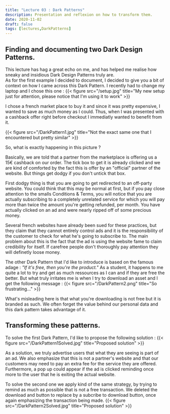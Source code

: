 ```yaml
---
title: "Lecture 03 : Dark Patterns"
description: Presentation and reflexion on how to transform them.
date: 2020-11-02
draft: false
tags: [lectures,DarkPatterns]
---
```


## Finding and documenting two Dark Design Patterns.

This lecture has hag a great echo on me, and has helped me realise how sneaky and insidious Dark Design Patterns truly are.   
As for the first example I decided to document, I decided to give you a bit of context on how I came across this Dark Pattern. I recently had to change my laptop and I chose this one : 
{{< figure src="/setup.jpg" title="My new setup just for attention, please notice that I'm using it to work" >}} 

I chose a french market place to buy it and since it was pretty expensive, I wanted to save as much money as I could. Thus, when I was presented with a cashback offer right before checkout I immediatly wanted to benefit from it.

{{< figure src="/DarkPattern1.jpg" title="Not the exact same one that I encountered but pretty similar" >}} 

So, what is exactly happening in this picture ?
   

Basically, we are told that a partner from the marketplace is offering us a 15€ cashback on our order. The tick box to get it is already clicked and we are kind of comforted by the fact this is offer by an "official" partner of the website. But things get dodgy if you don't untick that box.

First dodgy thing is that you are going to get redirected to an off-party website. You could think that this may be normal at first, but if you pay close attention to the smalls Conditions & Terms, you will notice that you are actually subscribing to a completely unrelated service for which you will pay more than twice the amount you're getting refunded, per month. You have actually clicked on an ad and were nearly ripped off of some precious money.

Several french websites have already been sued for these practices, but they claim that they cannot entirely control ads and it is the responsibility of the customer to check for what he's going to subscribe to. The main problem about this is the fact that the ad is using the website fame to claim credibility for itself. If carefree people don't thoroughly pay attention they will definetly loose money.   
   


The other Dark Pattern that I'd like to introduce is based on the famous adage : *"If it's free, then you're the product."*
As a student, it happens to me quite a lot to try and get as much ressources as I can and if they are free the better. But what truly irritates me is when I try to download an asset and I get the following message : 
{{< figure src="/DarkPattern2.png" title="So frustrating..." >}} 

What's misleading here is that what you're downloading is not free but it is branded as such. We often forget the value behind our personal data and this dark pattern takes advantage of it.

## Transforming these patterns.

To solve the first Dark Pattern, I'd like to propose the following solution :
{{< figure src="/DarkPattern1Solved.jpg" title="Proposed solution" >}} 

As a solution, we truly advertise users that what they are seeing is part of an ad. We also emphasize that this is not a partner's website and that our customers may need to pay an extra fee for the service they are offered. Furthermore, a pop up could appear if the ad is clicked reminding once more to the user that he is exiting the actual website.

To solve the second one we apply kind of the same strategy, by trying to remind as much as possible that is not a free transaction. We deleted the download and button to replace by a subcribe to download button, once again emphasizing the transaction being made.
{{< figure src="/DarkPattern2Solved.jpg" title="Proposed solution" >}} 